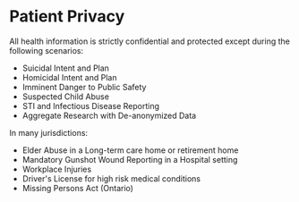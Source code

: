 # Patient Privacy

All health information is strictly confidential and protected except during the following scenarios:
- Suicidal Intent and Plan
- Homicidal Intent and Plan
- Imminent Danger to Public Safety
- Suspected Child Abuse
- STI and Infectious Disease Reporting
- Aggregate Research with De-anonymized Data

In many jurisdictions:
- Elder Abuse in a Long-term care home or retirement home
- Mandatory Gunshot Wound Reporting in a Hospital setting
- Workplace Injuries
- Driver's License for high risk medical conditions
- Missing Persons Act (Ontario)
